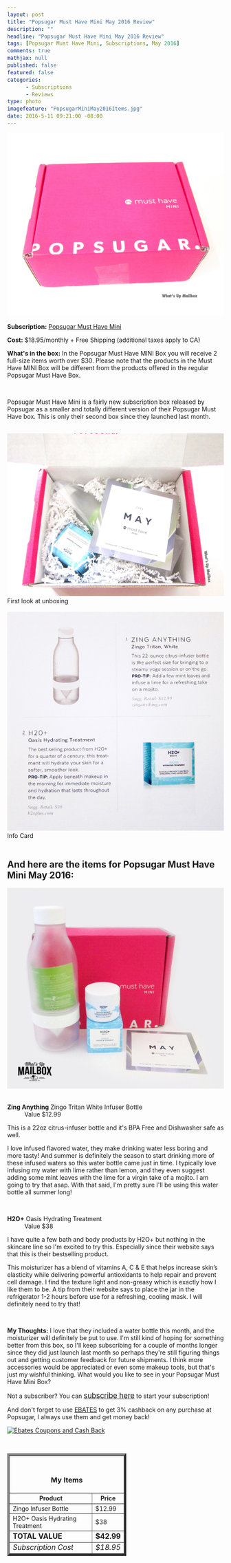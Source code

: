 ```yaml
---
layout: post
title: "Popsugar Must Have Mini May 2016 Review"
description: ""
headline: "Popsugar Must Have Mini May 2016 Review"
tags: [Popsugar Must Have Mini, Subscriptions, May 2016]
comments: true
mathjax: null
published: false
featured: false
categories: 
      - Subscriptions
      - Reviews
type: photo
imagefeature: "PopsugarMiniMay2016Items.jpg"
date: 2016-5-11 09:21:00 -08:00
---
```


<center><a href="https://musthave.popsugar.com/p/monthly-subscription?utm_source=link&utm_medium=confirmation-page&utm_campaign=referral&utm_content=u:16301514" target="_blank">
<img src="/images/PopsugarMiniMay2016Box.jpg" border="0" style="border:none;max-width:100%;" alt="Popsugar Must Have Mini!" />
</a></center>

<p><b>Subscription:</b> <a href="https://musthave.popsugar.com/p/monthly-subscription?utm_source=link&utm_medium=confirmation-page&utm_campaign=referral&utm_content=u:16301514" target="_blank">Popsugar Must Have Mini</a></p>
<p><b>Cost:</b> $18.95/monthly + Free Shipping (additional taxes apply to CA)</p>
<p><b>What's in the box:</b> In the Popsugar Must Have MINI Box you will receive 2 full-size items worth over $30. Please note that the products in the Must Have MINI Box will be different from the products offered in the regular Popsugar Must Have Box.</p>
<br>

<p>Popsugar Must Have Mini is a fairly new subscription box released by Popsugar as a smaller and totally different version of their Popsugar Must Have box. This is only their second box since they launched last month.</p>

<br>

<center><a href="https://musthave.popsugar.com/p/monthly-subscription?utm_source=link&utm_medium=confirmation-page&utm_campaign=referral&utm_content=u:16301514" target="_blank">
<img src="/images/PopsugarMiniMay2016OpenBox.jpg" border="0" style="border:none;max-width:100%;" alt="Unboxing" />
</a></center>
<figcaption>First look at unboxing</figcaption>

<br>

<center><a href="https://musthave.popsugar.com/p/monthly-subscription?utm_source=link&utm_medium=confirmation-page&utm_campaign=referral&utm_content=u:16301514" target="_blank">
<img src="/images/PopsugarMiniMay2016Info.jpg" border="0" style="border:none;max-width:100%;" alt="Info Card" />
</a></center>
<figcaption>Info Card</figcaption>

<br>

<H2>And here are the items for Popsugar Must Have Mini May 2016:</H2>

<center><a href="https://musthave.popsugar.com/p/monthly-subscription?utm_source=link&utm_medium=confirmation-page&utm_campaign=referral&utm_content=u:16301514" target="_blank">
<img src="/images/PopsugarMiniMay2016Items.jpg" border="0" style="border:none;max-width:100%;" alt="Popsugar Must Have Mini May 2016 Items" />
</a></center>

<br>

<DL>
<DT><b>Zing Anything</b> Zingo Tritan White Infuser Bottle</DT>
<DD>Value $12.99</DD>
</DL>

<p>This is a 22oz citrus-infuser bottle and it's BPA Free and Dishwasher safe as well.</p>

<p>I love infused flavored water, they make drinking water less boring and more tasty! And summer is definitely the season to start drinking more of these infused waters so this water bottle came just in time. I typically love infusing my water with lime rather than lemon, and they even suggest adding some mint leaves with the lime for a virgin take of a mojito. I am going to try that asap. With that said, I'm pretty sure I'll be using this water bottle all summer long!</p>

<br>

<DL>
<DT><b>H2O+</b> Oasis Hydrating Treatment</DT>
<DD>Value $38</DD>
</DL>

<p>I have quite a few bath and body products by H2O+ but nothing in the skincare line so I'm excited to try this. Especially since their website says that this is their bestselling product.</p>

<p>This moisturizer has a blend of vitamins A, C & E that helps increase skin’s elasticity while delivering powerful antioxidants to help repair and prevent cell damage. I find the texture light and non-greasy which is exactly how I like them to be. A tip from their website says to place the jar in the refrigerator 1-2 hours before use for a refreshing, cooling mask. I will definitely need to try that!</p>

<br>

<p><i class="icon-exclamation-sign"></i><b> My Thoughts:</b> I love that they included a water bottle this month, and the moisturizer will definitely be put to use. I'm still kind of hoping for something better from this box, so I'll keep subscribing for a couple of months longer since they did just launch last month so perhaps they're still figuring things out and getting customer feedback for future shipments. I think more accessories would be appreciated or even some makeup tools, but that's just my wishful thinking. What would you like to see in your Popsugar Must Have Mini Box?</p>

<p>Not a subscriber? You can <a href="https://musthave.popsugar.com/p/monthly-subscription?utm_source=link&utm_medium=confirmation-page&utm_campaign=referral&utm_content=u:16301514" target="_blank"><big>subscribe here</big></a> to start your subscription!</p>

<p>And don't forget to use <a href="http://www.ebates.com/rf.do?referrerid=nFbj2DqrCN%2BpB5AWKzmAFQ%3D%3D&eeid=30337" target="_blank">EBATES</a> to get 3% cashback on any purchase at Popsugar, I always use them and get money back!</p>

<a href='http://www.ebates.com/rf.do?referrerid=nFbj2DqrCN%2BpB5AWKzmAFQ%3D%3D&eeid=28585' target='_blank' rel='nofollow'><img src='http://www.ebates.com/referral/2012/global_files/images/ebates_logo.png' alt='Ebates Coupons and Cash Back' height='31' width='171' border='0'/></a>

<br>

<TABLE  BORDER="5" style="width:55%">
   <TR>
      <TH COLSPAN="2">
         <H3><BR><center>My Items</center></H3>
      </TH>
   </TR>
      <TH>Product</TH>
      <TH>Price</TH>
  <TR>
      <TD>Zingo Infuser Bottle</TD>
      <TD>$12.99</TD>
   </TR>
   <TR>
      <TD>H2O+ Oasis Hydrating Treatment</TD>
      <TD>$38</TD>
   </TR>
   <TR>
      <TD><b><big>TOTAL VALUE</big></b></TD>
      <TD><b><big>$42.99</big></b></TD>
   </TR>
   <TR>
      <TD><i><big>Subscription Cost</big></i></TD>
      <TD><i><big>$18.95</big></i></TD>
   </TR>
</TABLE>
